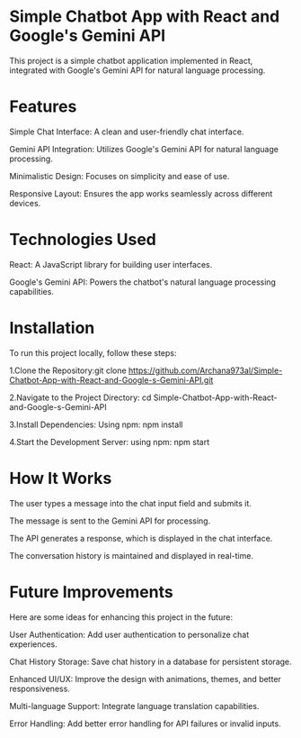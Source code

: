 # Simple Chatbot App with React and Google's Gemini API

This project is a simple chatbot application implemented in React, integrated with Google's Gemini API for natural language processing.


# Features
Simple Chat Interface: A clean and user-friendly chat interface.

Gemini API Integration: Utilizes Google's Gemini API for natural language processing.

Minimalistic Design: Focuses on simplicity and ease of use.

Responsive Layout: Ensures the app works seamlessly across different devices.


# Technologies Used
React: A JavaScript library for building user interfaces.

Google's Gemini API: Powers the chatbot's natural language processing capabilities.


# Installation
To run this project locally, follow these steps:

1.Clone the Repository:git clone https://github.com/Archana973al/Simple-Chatbot-App-with-React-and-Google-s-Gemini-API.git

2.Navigate to the Project Directory: cd Simple-Chatbot-App-with-React-and-Google-s-Gemini-API

3.Install Dependencies:
Using npm: npm install

4.Start the Development Server:
using npm: npm start


# How It Works
The user types a message into the chat input field and submits it.

The message is sent to the Gemini API for processing.

The API generates a response, which is displayed in the chat interface.

The conversation history is maintained and displayed in real-time.


# Future Improvements
Here are some ideas for enhancing this project in the future:

User Authentication: Add user authentication to personalize chat experiences.

Chat History Storage: Save chat history in a database for persistent storage.

Enhanced UI/UX: Improve the design with animations, themes, and better responsiveness.

Multi-language Support: Integrate language translation capabilities.

Error Handling: Add better error handling for API failures or invalid inputs.
